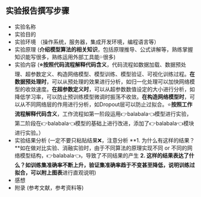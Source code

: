 ## 实验报告撰写步骤

- 实验名称
- 实验目的
- 实验环境 （操作系统，服务器，集成开发环境，编程语言等）
- 实验原理  (**介绍模型算法的相关知识**，包括原理推导、公式讲解等，熟练掌握知识能写很多，熟练运用外部工具能💦很多)
- 实验内容 (**⭐按照代码流程解释代码含义**，代码流程如数据加载、数据预处理、超参数定义、构造网络模型、模型训练、模型验证、可视化训练过程。**在数据预处理时**，可以从预处理的效果进行分析，如归一化处理可以加快网络模型的收敛速度。**在超参数定义时**，可以从超参数数值设定的大小进行分析，如降低学习率，可以防止预训练模型微调时振荡不收敛。**在构造网络模型时**，可以从不同网络层的作用进行分析，如Dropout层可以防止过拟合。⭐**按照工作流程解释代码含义**，工作流程如第一阶段运用👉balabala👈模型进行实验，第二阶段在👉balabala👈模型的基础上进行改进，添加了👉balabala👈模块进行实验。）
- 实验结果分析 (一定不要只粘贴结果❌，注意分析 **1. 为什么有这样的结果？**如在做对比实验、消融实验时，由于不同算法的原理实现不同 or 不同的网络模型结构，👉balabala👈，导致了不同结果的产生 **2. 这样的结果表达了什么？**如训练集准确率不断上升，验证集准确率趋于不变甚至降低，说明训练过拟合，可以**附上图表**进行直观说明)
- 感想 
- 附录 (参考文献，参考资料等)